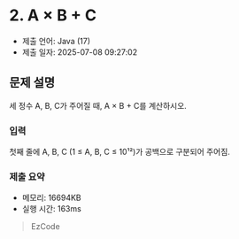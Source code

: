 # 2. A × B + C
- 제출 언어: Java (17)
- 제출 일자: 2025-07-08 09:27:02

## 문제 설명

세 정수 A, B, C가 주어질 때, A × B + C를 계산하시오.

### 입력
첫째 줄에 A, B, C (1 ≤ A, B, C ≤ 10¹²)가 공백으로 구분되어 주어짐.


### 제출 요약
- 메모리: 16694KB
- 실행 시간: 163ms

> EzCode
